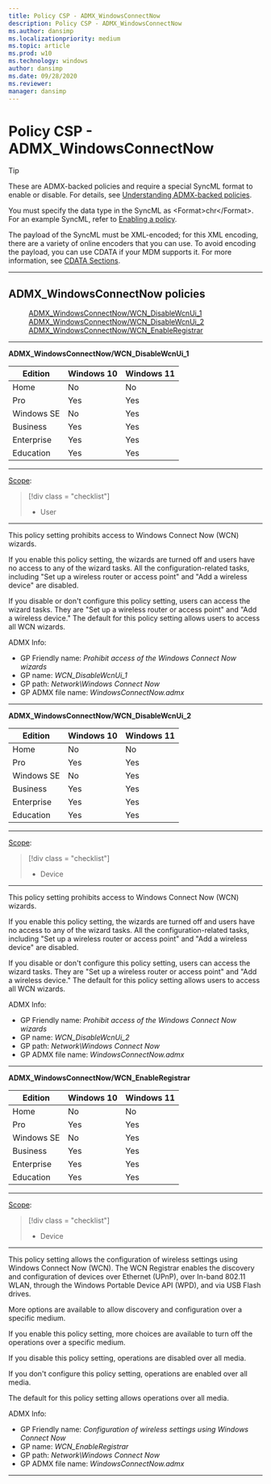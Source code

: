 ```yaml
---
title: Policy CSP - ADMX_WindowsConnectNow
description: Policy CSP - ADMX_WindowsConnectNow
ms.author: dansimp
ms.localizationpriority: medium
ms.topic: article
ms.prod: w10
ms.technology: windows
author: dansimp
ms.date: 09/28/2020
ms.reviewer: 
manager: dansimp
---
```


# Policy CSP - ADMX_WindowsConnectNow
> [!TIP]
> These are ADMX-backed policies and require a special SyncML format to enable or disable. For details, see [Understanding ADMX-backed policies](./understanding-admx-backed-policies.md).
> 
> You must specify the data type in the SyncML as &lt;Format&gt;chr&lt;/Format&gt;. For an example SyncML, refer to [Enabling a policy](./understanding-admx-backed-policies.md#enabling-a-policy).
> 
> The payload of the SyncML must be XML-encoded; for this XML encoding, there are a variety of online encoders that you can use. To avoid encoding the payload, you can use CDATA if your MDM supports it. For more information, see [CDATA Sections](http://www.w3.org/TR/REC-xml/#sec-cdata-sect).

<hr/>

<!--Policies-->
## ADMX_WindowsConnectNow policies  

<dl>
  <dd>
    <a href="#admx-windowsconnectnow-wcn-disablewcnui-1">ADMX_WindowsConnectNow/WCN_DisableWcnUi_1</a>
  </dd>
  <dd>
    <a href="#admx-windowsconnectnow-wcn-disablewcnui-2">ADMX_WindowsConnectNow/WCN_DisableWcnUi_2</a>
  </dd>
  <dd>
    <a href="#admx-windowsconnectnow-wcn-enableregistrar">ADMX_WindowsConnectNow/WCN_EnableRegistrar</a>
  </dd>
</dl>


<hr/>

<!--Policy-->
<a href="" id="admx-windowsconnectnow-wcn-disablewcnui-1"></a>**ADMX_WindowsConnectNow/WCN_DisableWcnUi_1**  

<!--SupportedSKUs-->

|Edition|Windows 10|Windows 11|
|--- |--- |--- |
|Home|No|No|
|Pro|Yes|Yes|
|Windows SE|No|Yes|
|Business|Yes|Yes|
|Enterprise|Yes|Yes|
|Education|Yes|Yes|

<!--/SupportedSKUs-->
<hr/>

<!--Scope-->
[Scope](./policy-configuration-service-provider.md#policy-scope):

> [!div class = "checklist"]
> * User

<hr/>

<!--/Scope-->
<!--Description-->
This policy setting prohibits access to Windows Connect Now (WCN) wizards. 

If you enable this policy setting, the wizards are turned off and users have no access to any of the wizard tasks. All the configuration-related tasks, including "Set up a wireless router or access point" and "Add a wireless device" are disabled. 

If you disable or don't configure this policy setting, users can access the wizard tasks. They are "Set up a wireless router or access point" and "Add a wireless device." The default for this policy setting allows users to access all WCN wizards.

<!--/Description-->

<!--ADMXBacked-->
ADMX Info:  
-   GP Friendly name: *Prohibit access of the Windows Connect Now wizards*
-   GP name: *WCN_DisableWcnUi_1*
-   GP path: *Network\Windows Connect Now*
-   GP ADMX file name: *WindowsConnectNow.admx*

<!--/ADMXBacked-->
<!--/Policy-->
<hr/>

<!--Policy-->
<a href="" id="admx-windowsconnectnow-wcn-disablewcnui-2"></a>**ADMX_WindowsConnectNow/WCN_DisableWcnUi_2**  

<!--SupportedSKUs-->

|Edition|Windows 10|Windows 11|
|--- |--- |--- |
|Home|No|No|
|Pro|Yes|Yes|
|Windows SE|No|Yes|
|Business|Yes|Yes|
|Enterprise|Yes|Yes|
|Education|Yes|Yes|

<!--/SupportedSKUs-->
<hr/>

<!--Scope-->
[Scope](./policy-configuration-service-provider.md#policy-scope):

> [!div class = "checklist"]
> * Device

<hr/>

<!--/Scope-->
<!--Description-->
This policy setting prohibits access to Windows Connect Now (WCN) wizards. 

If you enable this policy setting, the wizards are turned off and users have no access to any of the wizard tasks. All the configuration-related tasks, including "Set up a wireless router or access point" and "Add a wireless device" are disabled. 

If you disable or don't configure this policy setting, users can access the wizard tasks. They are "Set up a wireless router or access point" and "Add a wireless device." The default for this policy setting allows users to access all WCN wizards.

<!--/Description-->


<!--ADMXBacked-->
ADMX Info:  
-   GP Friendly name: *Prohibit access of the Windows Connect Now wizards*
-   GP name: *WCN_DisableWcnUi_2*
-   GP path: *Network\Windows Connect Now*
-   GP ADMX file name: *WindowsConnectNow.admx*

<!--/ADMXBacked-->
<!--/Policy-->
<hr/>

<!--Policy-->
<a href="" id="admx-windowsconnectnow-wcn-enableregistrar"></a>**ADMX_WindowsConnectNow/WCN_EnableRegistrar**  

<!--SupportedSKUs-->

|Edition|Windows 10|Windows 11|
|--- |--- |--- |
|Home|No|No|
|Pro|Yes|Yes|
|Windows SE|No|Yes|
|Business|Yes|Yes|
|Enterprise|Yes|Yes|
|Education|Yes|Yes|

<!--/SupportedSKUs-->
<hr/>

<!--Scope-->
[Scope](./policy-configuration-service-provider.md#policy-scope):

> [!div class = "checklist"]
> * Device

<hr/>

<!--/Scope-->
<!--Description-->
This policy setting allows the configuration of wireless settings using Windows Connect Now (WCN). The WCN Registrar enables the discovery and configuration of devices over Ethernet (UPnP), over In-band 802.11 WLAN, through the Windows Portable Device API (WPD), and via USB Flash drives.

More options are available to allow discovery and configuration over a specific medium. 

If you enable this policy setting, more choices are available to turn off the operations over a specific medium. 

If you disable this policy setting, operations are disabled over all media. 

If you don't configure this policy setting, operations are enabled over all media. 

The default for this policy setting allows operations over all media.

<!--/Description-->


<!--ADMXBacked-->
ADMX Info:  
-   GP Friendly name: *Configuration of wireless settings using Windows Connect Now*
-   GP name: *WCN_EnableRegistrar*
-   GP path: *Network\Windows Connect Now*
-   GP ADMX file name: *WindowsConnectNow.admx*

<!--/ADMXBacked-->
<!--/Policy-->
<hr/>



<!--/Policies-->

